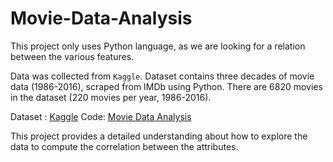 # Movie-Data-Analysis
This project only uses Python language, as we are looking for a relation between the various features.

Data was collected from `Kaggle`. Dataset contains three decades of movie data (1986-2016), scraped from IMDb using Python. There are 6820 movies in the dataset (220 movies per year, 1986-2016).

Dataset : [Kaggle](https://www.kaggle.com/datasets/danielgrijalvas/movies)
Code: [Movie Data Analysis](https://github.com/sitharavpk/Movie-Data-Analysis/blob/main/Movie%20Data%20Correlation%20Project.ipynb)

This project provides a detailed understanding about how to explore the data to compute the correlation between the attributes.

